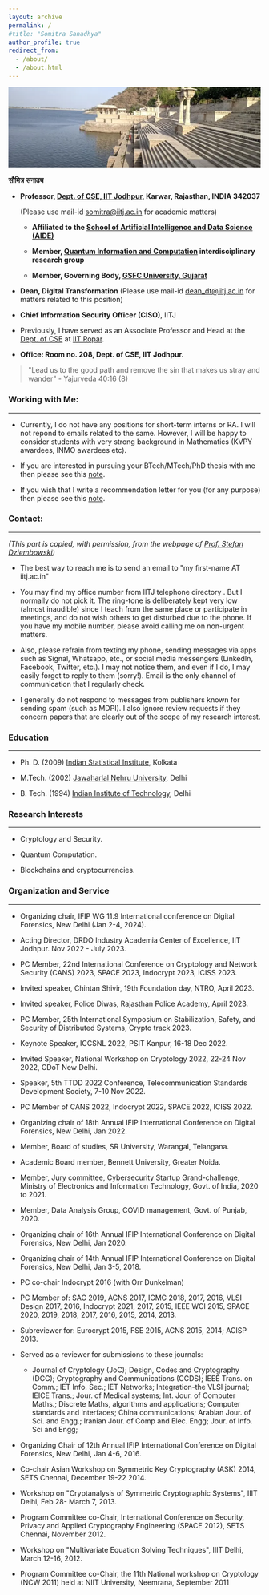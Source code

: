 ```yaml
---
layout: archive
permalink: /
#title: "Somitra Sanadhya"
author_profile: true
redirect_from: 
  - /about/
  - /about.html
---
```

![](/images/lake.png)

  **सौमित्र सनाढ्य**

  + **Professor, [Dept. of CSE, IIT Jodhpur](https://cse.iitj.ac.in/), Karwar, Rajasthan, INDIA 342037**

	  (Please use mail-id [somitra@iitj.ac.in](mailto:somitra@iitj.ac.in) for academic matters)

    + **Affiliated to the [School of Artificial Intelligence and Data Science (AIDE)](https://aide.iitj.ac.in/)** 

    + **Member, [Quantum Information and Computation](https://iitj.ac.in/qic/) interdisciplinary research group** 

    + **Member, Governing Body, [GSFC University, Gujarat](https://www.gsfcuniversity.ac.in/)**

  + **Dean, Digital Transformation** 
        (Please use mail-id [dean_dt@iitj.ac.in](mailto:dean_dt@iitj.ac.in) for matters related to this position)

  + **Chief Information Security Officer (CISO)**, IITJ

  + Previously, I have served as an Associate Professor and Head at the [Dept. of CSE](https://cse.iitrpr.ac.in/) at [IIT Ropar](https://www.iitrpr.ac.in/). 

  + **Office: Room no. 208, Dept. of CSE, IIT Jodhpur.**   


> "Lead us to the good path and remove the sin that makes us stray and wander"                                                                                                                                     - Yajurveda 40:16 (8) 

### Working with Me: 
----- 
  + Currently, I do not have any positions for short-term interns or RA. I will not repond to emails related to the same. However, I will be happy to consider students with very strong background in Mathematics (KVPY awardees, INMO awardees etc).

  + If you are interested in pursuing your BTech/MTech/PhD thesis with me then please see this [note](https://somitra-sanadhya.github.io/note1).

  + If you wish that I write a recommendation letter for you (for any purpose) then please see this [note](https://somitra-sanadhya.github.io/note2).


### Contact:  
-----
  *(This part is copied, with permission, from the webpage of [Prof. Stefan Dziembowski](https://www.crypto.edu.pl/Members/Dziembowski))*

  + The best way to reach me is to send an email to "my first-name AT iitj.ac.in"

  + You may find my office number from IITJ telephone directory . But I normally do not pick it. The ring-tone is deliberately kept very low (almost inaudible) since I teach from the same place or participate in meetings, and do not wish others to get disturbed due to the phone. If you have my mobile number, please avoid calling me on non-urgent matters. 

  + Also, please refrain from texting my phone, sending messages via apps such as Signal, Whatsapp, etc., or social media messengers (LinkedIn, Facebook, Twitter, etc.). I may not notice them, and even if I do, I may easily forget to reply to them (sorry!). Email is the only channel of communication that I regularly check.  

  + I generally do not respond to messages from publishers known for sending spam (such as MDPI). I also ignore review requests if they concern papers that are clearly out of the scope of my research interest. 

### Education 
----
- Ph. D. (2009) [Indian Statistical Institute](http://www.isical.ac.in/), Kolkata	

- M.Tech. (2002) [Jawaharlal Nehru University](http://www.jnu.ac.in/), Delhi	

- B. Tech. (1994) [Indian Institute of Technology](http://www.iitd.ac.in/), Delhi

### Research Interests 
----
  - Cryptology and Security. 

  - Quantum Computation.

  - Blockchains and cryptocurrencies.


###  Organization and Service
----
+ Organizing chair, IFIP WG 11.9 International conference on Digital Forensics, New Delhi (Jan 2-4, 2024). 

+ Acting Director, DRDO Industry Academia Center of Excellence, IIT Jodhpur. Nov 2022 - July 2023.

+ PC Member, 22nd International Conference on Cryptology and Network Security (CANS) 2023, SPACE 2023, Indocrypt 2023, ICISS 2023.

+ Invited speaker, Chintan Shivir, 19th Foundation day, NTRO, April 2023. 

+ Invited speaker, Police Diwas, Rajasthan Police Academy, April 2023. 

+ PC Member, 25th International Symposium on Stabilization, Safety, and Security of Distributed Systems, Crypto track 2023.

+ Keynote Speaker, ICCSNL 2022, PSIT Kanpur, 16-18 Dec 2022.

+ Invited Speaker, National Workshop on Cryptology 2022, 22-24 Nov 2022, CDoT New Delhi.

+ Speaker, 5th TTDD 2022 Conference, Telecommunication Standards Development Society, 7-10 Nov 2022.

+ PC Member of CANS 2022, Indocrypt 2022, SPACE 2022, ICISS 2022.

+ Organizing chair of 18th Annual IFIP International Conference on Digital Forensics, New Delhi, Jan 2022.

+ Member, Board of studies, SR University, Warangal, Telangana. 

+ Academic Board member, Bennett University, Greater Noida.

+ Member, Jury committee, Cybersecurity Startup Grand-challenge, Ministry of Electronics and Information Technology, Govt. of India, 2020 to 2021.

+ Member, Data Analysis Group, COVID management, Govt. of Punjab, 2020.

+ Organizing chair of 16th Annual IFIP International Conference on Digital Forensics, New Delhi, Jan 2020.

+ Organizing chair of 14th Annual IFIP International Conference on Digital Forensics, New Delhi, Jan 3-5, 2018.

+ PC co-chair Indocrypt 2016 (with Orr Dunkelman)

+ PC Member of: SAC 2019, ACNS 2017, ICMC 2018, 2017, 2016, VLSI Design 2017, 2016, Indocrypt 2021, 2017, 2015, IEEE WCI 2015, SPACE 2020, 2019, 2018, 2017, 2016, 2015, 2014, 2013.

+ Subreviewer for: Eurocrypt 2015, FSE 2015, ACNS 2015, 2014; ACISP 2013.

+ Served as a reviewer for submissions to these journals:

  + Journal of Cryptology (JoC); Design, Codes and Cryptography (DCC); Cryptography and Communications (CCDS); IEEE Trans. on Comm.; IET Info. Sec.; IET Networks; Integration-the VLSI journal; IEICE Trans.; Jour. of Medical systems; Int. Jour. of Computer Maths.; Discrete Maths, algorithms and applications; Computer standards and interfaces;  China communications; Arabian Jour. of Sci. and Engg.; Iranian Jour. of Comp and Elec. Engg; Jour. of Info. Sci and Engg;

+ Organizing Chair of 12th Annual IFIP International Conference on Digital Forensics,  New Delhi, Jan 4-6, 2016.

+ Co-chair Asian Workshop on Symmetric Key Cryptography (ASK) 2014, SETS Chennai, December 19-22 2014.

+ Workshop on "Cryptanalysis of Symmetric Cryptographic Systems", IIIT Delhi, Feb 28- March 7, 2013.

+ Program Committee co-Chair, International Conference on Security, Privacy and Applied Cryptography Engineering (SPACE 2012), SETS Chennai, November 2012.

+ Workshop on "Multivariate Equation Solving Techniques", IIIT Delhi, March 12-16, 2012.

+ Program Committee co-Chair, the 11th National workshop on Cryptology (NCW 2011) held at NIIT University, Neemrana, September 2011
